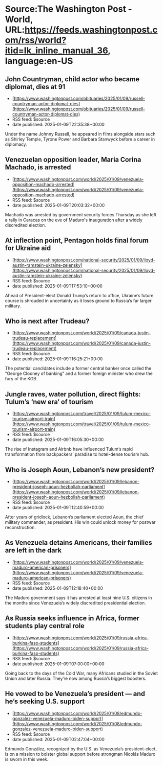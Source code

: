 # Source:The Washington Post - World, URL:https://feeds.washingtonpost.com/rss/world?itid=lk_inline_manual_36, language:en-US

## John Countryman, child actor who became diplomat, dies at 91
 - [https://www.washingtonpost.com/obituaries/2025/01/09/russell-countryman-actor-diplomat-dies](https://www.washingtonpost.com/obituaries/2025/01/09/russell-countryman-actor-diplomat-dies)
 - RSS feed: $source
 - date published: 2025-01-09T22:35:38+00:00

Under the name Johnny Russell, he appeared in films alongside stars such as Shirley Temple, Tyrone Power and Barbara Stanwyck before a career in diplomacy.

## Venezuelan opposition leader, Maria Corina Machado, is arrested
 - [https://www.washingtonpost.com/world/2025/01/09/venezuela-opposition-machado-arrested](https://www.washingtonpost.com/world/2025/01/09/venezuela-opposition-machado-arrested)
 - RSS feed: $source
 - date published: 2025-01-09T20:03:32+00:00

Machado was arrested by government security forces Thursday as she left a rally in Caracas on the eve of Maduro's inauguration after a widely discredited election.

## At inflection point, Pentagon holds final forum for Ukraine aid
 - [https://www.washingtonpost.com/national-security/2025/01/09/lloyd-austin-ramstein-ukraine-zelensky](https://www.washingtonpost.com/national-security/2025/01/09/lloyd-austin-ramstein-ukraine-zelensky)
 - RSS feed: $source
 - date published: 2025-01-09T17:53:10+00:00

Ahead of President-elect Donald Trump’s return to office, Ukraine’s future course is shrouded in uncertainty as it loses ground to Russia’s far larger military.

## Who is next after Trudeau?
 - [https://www.washingtonpost.com/world/2025/01/09/canada-justin-trudeau-replacement](https://www.washingtonpost.com/world/2025/01/09/canada-justin-trudeau-replacement)
 - RSS feed: $source
 - date published: 2025-01-09T16:25:21+00:00

The potential candidates include a former central banker once called the “George Clooney of banking” and a former foreign minister who drew the fury of the KGB.

## Jungle raves, water pollution, direct flights: Tulum’s ‘new era’ of tourism
 - [https://www.washingtonpost.com/travel/2025/01/09/tulum-mexico-tourism-airport-train](https://www.washingtonpost.com/travel/2025/01/09/tulum-mexico-tourism-airport-train)
 - RSS feed: $source
 - date published: 2025-01-09T16:05:30+00:00

The rise of Instagram and Airbnb have influenced Tulum’s rapid transformation from backpackers’ paradise to hotel-dense tourism hub.

## Who is Joseph Aoun, Lebanon’s new president?
 - [https://www.washingtonpost.com/world/2025/01/09/lebanon-president-joseph-aoun-hezbollah-parliament](https://www.washingtonpost.com/world/2025/01/09/lebanon-president-joseph-aoun-hezbollah-parliament)
 - RSS feed: $source
 - date published: 2025-01-09T12:40:59+00:00

After years of gridlock, Lebanon’s parliament elected Aoun, the chief military commander, as president. His win could unlock money for postwar reconstruction.

## As Venezuela detains Americans, their families are left in the dark
 - [https://www.washingtonpost.com/world/2025/01/09/venezuela-maduro-american-prisoners](https://www.washingtonpost.com/world/2025/01/09/venezuela-maduro-american-prisoners)
 - RSS feed: $source
 - date published: 2025-01-09T12:18:40+00:00

The Maduro government says it has arrested at least nine U.S. citizens in the months since Venezuela’s widely discredited presidential election.

## As Russia seeks influence in Africa, former students play central role
 - [https://www.washingtonpost.com/world/2025/01/09/russia-africa-burkina-faso-students](https://www.washingtonpost.com/world/2025/01/09/russia-africa-burkina-faso-students)
 - RSS feed: $source
 - date published: 2025-01-09T07:00:00+00:00

Going back to the days of the Cold War, many Africans studied in the Soviet Union and later Russia. They’re now among Russia’s biggest boosters.

## He vowed to be Venezuela’s president — and he’s seeking U.S. support
 - [https://www.washingtonpost.com/world/2025/01/08/edmundo-gonzalez-venezuela-maduro-biden-support](https://www.washingtonpost.com/world/2025/01/08/edmundo-gonzalez-venezuela-maduro-biden-support)
 - RSS feed: $source
 - date published: 2025-01-09T02:47:04+00:00

Edmundo González, recognized by the U.S. as Venezuela’s president-elect, is on a mission to bolster global support before strongman Nicolás Maduro is sworn in this week.


